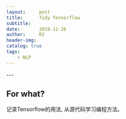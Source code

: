 ```yaml
---
layout:     post
title:      Tidy Tensorflow
subtitle:   
date:       2019-11-26
author:     RJ
header-img: 
catalog: true
tags:
    - NLP
---
```

<p id = "build"></p>
---

## For what? 
记录Tensorflow的用法, 从源代码学习编程方法。
